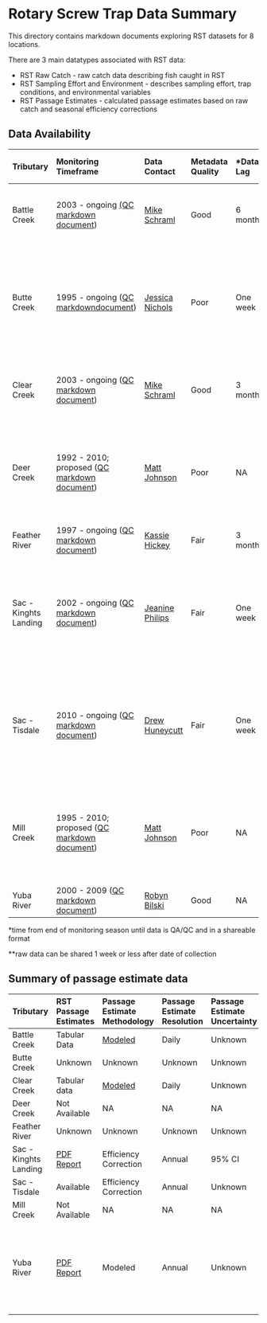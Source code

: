 # Rotary Screw Trap Data Summary

This directory contains markdown documents exploring RST datasets for 8 locations.

There are 3 main datatypes associated with RST data:

-   RST Raw Catch - raw catch data describing fish caught in RST
-   RST Sampling Effort and Environment - describes sampling effort, trap conditions, and environmental variables
-   RST Passage Estimates - calculated passage estimates based on raw catch and seasonal efficiency corrections

## Data Availability

| Tributary             | Monitoring Timeframe                                                                                                                                                        | Data Contact                                               | Metadata Quality | \*Data Lag | \*\*Provisional Data Available | Notes                                                                                                          |
|:----------------------|:----------------------------------------------------------------------------------------------------------------------------------------------------------------------------|:-----------------------------------------------------------|:-----------------|:-----------|:-------------------------------|:---------------------------------------------------------------------------------------------------------------|
| Battle Creek          | 2003 - ongoing [(QC markdown document](https://github.com/FlowWest/JPE-datasets/blob/main/data-raw/qc-markdowns/rst/battle-creek/battle_creek_rst_catch_qc.md))             | [Mike Schraml](mailto:mike_schraml@fws.gov)                | Good             | 6 months   | TRUE                           | Provisional data may be available but will not be easy to get                                                  |
| Butte Creek           | 1995 - ongoing ([QC markdowndocument](https://github.com/FlowWest/JPE-datasets/blob/main/data-raw/qc-markdowns/rst/butte-creek/butte-creek-rst-qc-checklist.md))            | [Jessica Nichols](Jessica.Nichols@Wildlife.ca.gov)         | Poor             | One week   | TRUE                           | Field crew uploads to CAMP daily, QC on a weekly basis, need to wait until end of season for escapement values |
| Clear Creek           | 2003 - ongoing ([QC markdown document](https://github.com/FlowWest/JPE-datasets/blob/main/data-raw/qc-markdowns/rst/clear-creek/clear_creek_rst_catch.md))                  | [Mike Schraml](mailto:mike_schraml@fws.gov)                | Good             | 3 months   | TRUE                           | Provisional data may be available but will not be easy to get                                                  |
| Deer Creek            | 1992 - 2010; proposed ([QC markdown document](https://github.com/FlowWest/JPE-datasets/blob/main/data-raw/qc-markdowns/rst/deer-creek/deer_creek_rst_data_qc.md))           | [Matt Johnson](mailto:Matt.Johnson@wildlife.ca.gov)        | Poor             | NA         | NA                             | Currently only historical data; proposed program that will be similar to Clear and Battle                      |
| Feather River         | 1997 - ongoing ([QC markdown document](https://github.com/FlowWest/JPE-datasets/blob/main/data-raw/qc-markdowns/rst/feather-river/feather-rst.md))                          | [Kassie Hickey](mailto:KHickey@psmfc.org)                  | Fair             | 3 months   | TRUE                           |                                                                                                                |
| Sac - Kinghts Landing | 2002 - ongoing ([QC markdown document](https://github.com/FlowWest/JPE-datasets/blob/main/data-raw/qc-markdowns/rst/lower-sac/knights_landing/4_knights_landing_qc_rst.md)) | [Jeanine Philips](mailto:Jeanine.Phillips@wildlife.ca.gov) | Fair             | One week   | TRUE                           | Field crew uploads to CAMP daily, QC on a weekly basis, need to wait until end of season for escapement values |
| Sac - Tisdale         | 2010 - ongoing ([QC markdown document](https://github.com/FlowWest/JPE-datasets/blob/main/data-raw/qc-markdowns/rst/lower-sac/tisdale/2_tisdale_qc_rst.md))                 | [Drew Huneycutt](mailto:andrew.huneycutt@wildlife.ca.gov)  | Fair             | One week   | TRUE                           | Field crew uploads to CAMP daily, QC on a weekly basis, need to wait until end of season for escapement values |
| Mill Creek            | 1995 - 2010; proposed ([QC markdown document](https://github.com/FlowWest/JPE-datasets/blob/main/data-raw/qc-markdowns/rst/mill-creek/mill_creek_rst_qc.md))                | [Matt Johnson](mailto:Matt.Johnson@wildlife.ca.gov)        | Poor             | NA         | NA                             | Currently only historical data; proposed program that will be similar to Clear and Battle                      |
| Yuba River            | 2000 - 2009 ([QC markdown document](https://github.com/FlowWest/JPE-datasets/blob/main/data-raw/qc-markdowns/rst/yuba-river/yuba-river-rst-qc-checklist.md))                | [Robyn Bilski](mailto:Robyn.Bilski@Wildlife.ca.gov)        | Good             | NA         | NA                             | Only historical data                                                                                           |

\*time from end of monitoring season until data is QA/QC and in a shareable format

\*\*raw data can be shared 1 week or less after date of collection

## Summary of passage estimate data

| Tributary             | RST Passage Estimates                                                                                                                                                                           | Passage Estimate Methodology                                                                             | Passage Estimate Resolution | Passage Estimate Uncertainty | Notes                                                                   |
|:----------------------|:------------------------------------------------------------------------------------------------------------------------------------------------------------------------------------------------|:---------------------------------------------------------------------------------------------------------|:----------------------------|:-----------------------------|:------------------------------------------------------------------------|
| Battle Creek          | Tabular Data                                                                                                                                                                                    | [Modeled](https://github.com/FlowWest/JPE-datasets/blob/main/scripts/rst/battle-creek/Daily%20Passage.R) | Daily                       | Unknown                      |                                                                         |
| Butte Creek           | Unknown                                                                                                                                                                                         | Unknown                                                                                                  | Unknown                     | Unknown                      |                                                                         |
| Clear Creek           | Tabular data                                                                                                                                                                                    | [Modeled](https://github.com/FlowWest/JPE-datasets/blob/main/scripts/rst/battle-creek/Daily%20Passage.R) | Daily                       | Unknown                      |                                                                         |
| Deer Creek            | Not Available                                                                                                                                                                                   | NA                                                                                                       | NA                          | NA                           |                                                                         |
| Feather River         | Unknown                                                                                                                                                                                         | Unknown                                                                                                  | Unknown                     | Unknown                      |                                                                         |
| Sac - Kinghts Landing | [PDF Report](https://www.calfish.org/ProgramsData/ConservationandManagement/CentralValleyMonitoring/SacramentoValleyTributaryMonitoring/MiddleSacramentoRiverSalmonandSteelheadMonitoring.aspx) | Efficiency Correction                                                                                    | Annual                      | 95% CI                       |                                                                         |
| Sac - Tisdale         | Available                                                                                                                                                                                       | Efficiency Correction                                                                                    | Annual                      | Unknown                      |                                                                         |
| Mill Creek            | Not Available                                                                                                                                                                                   | NA                                                                                                       | NA                          | NA                           |                                                                         |
| Yuba River            | [PDF Report](https://www.yubawater.org/Archive.aspx?AMID=45)                                                                                                                                    | Modeled                                                                                                  | Annual                      | Unknown                      | Daily estimates are calculated using the GAM model but are not reported |
